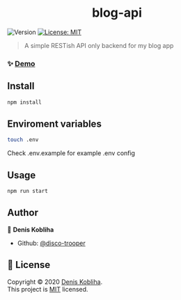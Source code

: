 <h1 align="center">blog-api</h1>
<p>
  <img alt="Version" src="https://img.shields.io/badge/version-1.0.0-blue.svg?cacheSeconds=2592000" />
  <a href="https://github.com/disco-trooper/blog-api/blob/master/LICENSE" target="_blank">
    <img alt="License: MIT" src="https://img.shields.io/badge/License-MIT-yellow.svg" />
  </a>
</p>

> A simple RESTish API only backend for my blog app

### ✨ [Demo](https://disco-blog-api.herokuapp.com/)

## Install

```sh
npm install
```

## Enviroment variables

```sh
touch .env
```

Check .env.example for example .env config

## Usage

```sh
npm run start
```

## Author

👤 **Denis Kobliha**

- Github: [@disco-trooper](https://github.com/disco-trooper)

## 📝 License

Copyright © 2020 [Denis Kobliha](https://github.com/disco-trooper).<br />
This project is [MIT](https://github.com/disco-trooper/blog-api/blob/master/LICENSE) licensed.
